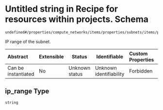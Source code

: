 # Untitled string in Recipe for resources within projects. Schema

```txt
undefined#/properties/compute_networks/items/properties/subnets/items/properties/ip_range
```

IP range of the subnet.


| Abstract            | Extensible | Status         | Identifiable            | Custom Properties | Additional Properties | Access Restrictions | Defined In                                                                                                          |
| :------------------ | ---------- | -------------- | ----------------------- | :---------------- | --------------------- | ------------------- | ------------------------------------------------------------------------------------------------------------------- |
| Can be instantiated | No         | Unknown status | Unknown identifiability | Forbidden         | Allowed               | none                | [resources.schema.json\*](../../../../../../../../../../tmp/182028425/resources.schema.json "open original schema") |

## ip_range Type

`string`
